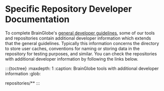 # Specific Repository Developer Documentation

To complete BrainGlobe's [general developer guidelines](./index.md), some of our tools and repositories contain additional developer information which extends that the general guidelines.
Typically this information concerns the directory to store user caches, conventions for naming or storing data in the repository for testing purposes, and similar.
You can check the repositories with additional developer information by following the links below.

:::{toctree}
:maxdepth: 1
:caption: BrainGlobe tools with additional developer information
:glob:

repositories/**
:::
